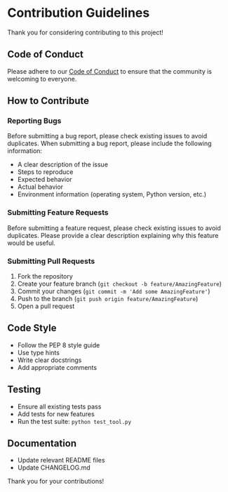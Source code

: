 # Contribution Guidelines

Thank you for considering contributing to this project!

## Code of Conduct

Please adhere to our [Code of Conduct](CODE_OF_CONDUCT.md) to ensure that the community is welcoming to everyone.

## How to Contribute

### Reporting Bugs

Before submitting a bug report, please check existing issues to avoid duplicates. When submitting a bug report, please include the following information:

- A clear description of the issue
- Steps to reproduce
- Expected behavior
- Actual behavior
- Environment information (operating system, Python version, etc.)

### Submitting Feature Requests

Before submitting a feature request, please check existing issues to avoid duplicates. Please provide a clear description explaining why this feature would be useful.

### Submitting Pull Requests

1. Fork the repository
2. Create your feature branch (`git checkout -b feature/AmazingFeature`)
3. Commit your changes (`git commit -m 'Add some AmazingFeature'`)
4. Push to the branch (`git push origin feature/AmazingFeature`)
5. Open a pull request

## Code Style

- Follow the PEP 8 style guide
- Use type hints
- Write clear docstrings
- Add appropriate comments

## Testing

- Ensure all existing tests pass
- Add tests for new features
- Run the test suite: `python test_tool.py`

## Documentation

- Update relevant README files
- Update CHANGELOG.md

Thank you for your contributions!